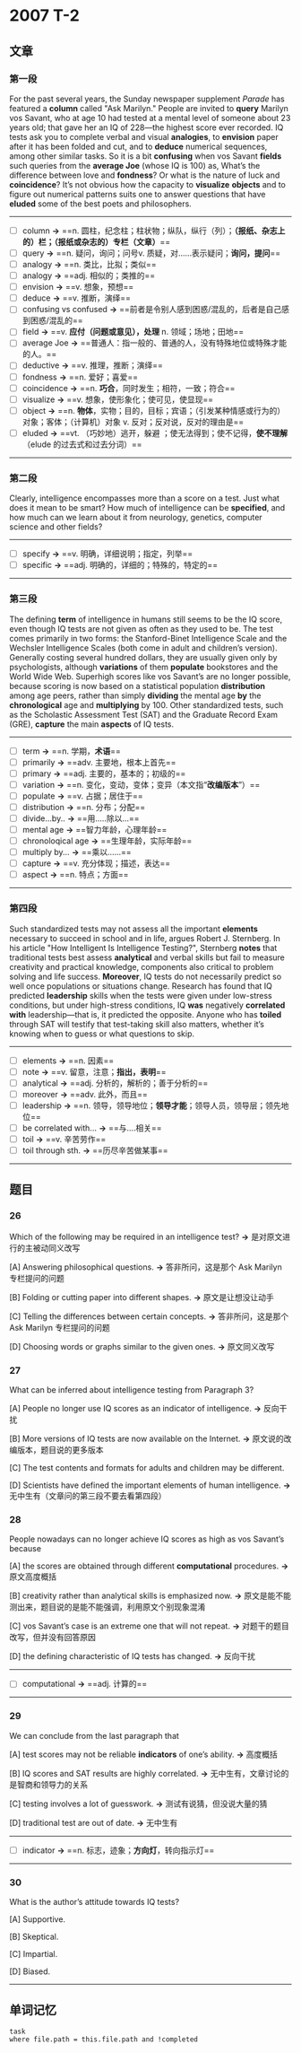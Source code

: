 # 2007 T-2

## 文章

### 第一段

For the past several years, the Sunday newspaper supplement _Parade_ has featured a **column** called "Ask Marilyn." People are invited to **query** Marilyn vos Savant, who at age 10 had tested at a mental level of someone about 23 years old; that gave her an IQ of 228—the highest score ever recorded. IQ tests ask you to complete verbal and visual **analogies**, to **envision** paper after it has been folded and cut, and to **deduce** numerical sequences, among other similar tasks. So it is a bit **confusing** when vos Savant **fields** such queries from the **average Joe** (whose IQ is 100) as, What’s the difference between love and **fondness**? Or what is the nature of luck and **coincidence**? It’s not obvious how the capacity to **visualize** **objects** and to figure out numerical patterns suits one to answer questions that have **eluded** some of the best poets and philosophers.

---

- [ ] column **→** ==n. 圆柱，纪念柱；柱状物；纵队，纵行（列）；**（报纸、杂志上的）栏；（报纸或杂志的）专栏（文章）**==
- [ ] query **→** ==n. 疑问，询问；问号v. 质疑，对……表示疑问；**询问，提问**==
- [ ] analogy **→** ==n. 类比，比拟；类似==
- [ ] analogy **→** ==adj. 相似的；类推的==
- [ ] envision **→** ==v. 想象，预想==
- [ ] deduce **→** ==v. 推断，演绎==
- [ ] confusing vs confused **→** ==前者是令别人感到困惑/混乱的，后者是自己感到困惑/混乱的==
- [ ] field **→** ==v. **应付（问题或意见），处理** n. 领域；场地；田地==
- [ ] average Joe **→** ==普通人：指一般的、普通的人，没有特殊地位或特殊才能的人。==
- [ ] deductive **→** ==v. 推理，推断；演绎==
- [ ] fondness **→** ==n. 爱好；喜爱==
- [ ] coincidence **→** ==n. **巧合**，同时发生；相符，一致；符合==
- [ ] visualize **→** ==v. 想象，使形象化；使可见，使显现==
- [ ] object **→** ==n. **物体**，实物；目的，目标；宾语；（引发某种情感或行为的）对象；客体；（计算机）对象  v. 反对；反对说，反对的理由是==
- [ ] eluded **→** ==vt. （巧妙地）逃开，躲避 ；使无法得到；使不记得，**使不理解**（elude 的过去式和过去分词）==

---

### 第二段

Clearly, intelligence encompasses more than a score on a test. Just what does it mean to be smart? How much of intelligence can be **specified**, and how much can we learn about it from neurology, genetics, computer science and other fields?

---

- [ ] specify **→** ==v. 明确，详细说明；指定，列举==
- [ ] specific **→** ==adj. 明确的，详细的；特殊的，特定的==

---

### 第三段

The defining **term** of intelligence in humans still seems to be the IQ score, even though IQ tests are not given as often as they used to be. The test comes primarily in two forms: the Stanford-Binet Intelligence Scale and the Wechsler Intelligence Scales (both come in adult and children’s version). Generally costing several hundred dollars, they are usually given only by psychologists, although **variations** of them **populate** bookstores and the World Wide Web. Superhigh scores like vos Savant’s are no longer possible, because scoring is now based on a statistical population **distribution** among age peers, rather than simply **dividing** the mental age **by** the **chronological** age and **multiplying** by 100. Other standardized tests, such as the Scholastic Assessment Test (SAT) and the Graduate Record Exam (GRE), **capture** the main **aspects** of IQ tests.

---

- [ ] term **→** ==n. 学期，**术语**==
- [ ] primarily **→** ==adv. 主要地，根本上首先==
- [ ] primary **→** ==adj. 主要的，基本的；初级的==
- [ ] variation **→** ==n. 变化，变动，变体；变异（本文指“**改编版本**”）==
- [ ] populate **→** ==v. 占据；居住于==
- [ ] distribution **→** ==n. 分布；分配==
- [ ] divide...by.. **→** ==用.....除以...==
- [ ] mental age **→** ==智力年龄，心理年龄==
- [ ] chronoloqical age **→** ==生理年龄，实际年龄==
- [ ] multiply by... **→** ==乘以......==
- [ ] capture **→** ==v. 充分体现；描述，表达==
- [ ] aspect **→** ==n. 特点；方面==

---

### 第四段

Such standardized tests may not assess all the important **elements** necessary to succeed in school and in life, argues Robert J. Sternberg. In his article "How Intelligent Is Intelligence Testing?", Sternberg **notes** that traditional tests best assess **analytical** and verbal skills but fail to measure creativity and practical knowledge, components also critical to problem solving and life success. **Moreover**, IQ tests do not necessarily predict so well once populations or situations change. Research has found that IQ predicted **leadership** skills when the tests were given under low-stress conditions, but under high-stress conditions, IQ **was** negatively **correlated with** leadership—that is, it predicted the opposite. Anyone who has **toiled** through SAT will testify that test-taking skill also matters, whether it’s knowing when to guess or what questions to skip.

---

- [ ] elements **→** ==n. 因素==
- [ ] note **→** ==v. 留意，注意；**指出，表明**==
- [ ] analytical **→** ==adj. 分析的，解析的；善于分析的==
- [ ] moreover **→** ==adv. 此外，而且==
- [ ] leadership **→** ==n. 领导，领导地位；**领导才能**；领导人员，领导层；领先地位==
- [ ] be correlated with... **→** ==与....相关==
- [ ] toil **→** ==v. 辛苦劳作==
- [ ] toil through sth. **→** ==历尽辛苦做某事==

---

## 题目

### 26

Which of the following may be required in an intelligence test? **→** 是对原文进行的主被动同义改写

[A] Answering philosophical questions. **→** 答非所问，这是那个 Ask Marilyn 专栏提问的问题

[B] Folding or cutting paper into different shapes. **→** 原文是让想没让动手

[C] Telling the differences between certain concepts. **→** 答非所问，这是那个 Ask Marilyn 专栏提问的问题

[D] Choosing words or graphs similar to the given ones. **→** 原文同义改写

### 27

What can be inferred about intelligence testing from Paragraph 3? 

[A] People no longer use IQ scores as an indicator of intelligence. **→** 反向干扰

[B] More versions of IQ tests are now available on the Internet. **→** 原文说的改编版本，题目说的更多版本

[C] The test contents and formats for adults and children may be different. 

[D] Scientists have defined the important elements of human intelligence. **→** 无中生有（文章问的第三段不要去看第四段）

### 28

People nowadays can no longer achieve IQ scores as high as vos Savant’s because 

[A] the scores are obtained through different **computational** procedures. **→** 原文高度概括

[B] creativity rather than analytical skills is emphasized now. **→** 原文是能不能测出来，题目说的是能不能强调，利用原文个别现象混淆

[C] vos Savant’s case is an extreme one that will not repeat. **→** 对题干的题目改写，但并没有回答原因

[D] the defining characteristic of IQ tests has changed. **→** 反向干扰

---

- [ ] computational **→** ==adj. 计算的==

---

### 29

We can conclude from the last paragraph that

[A] test scores may not be reliable **indicators** of one’s ability. **→** 高度概括

[B] IQ scores and SAT results are highly correlated. **→** 无中生有，文章讨论的是智商和领导力的关系

[C] testing involves a lot of guesswork. **→** 测试有说猜，但没说大量的猜

[D] traditional test are out of date. **→** 无中生有

---

- [ ] indicator **→** ==n. 标志，迹象；**方向灯**，转向指示灯==

---
### 30

What is the author’s attitude towards IQ tests? 

[A] Supportive.

[B] Skeptical. 

[C] Impartial. 

[D] Biased.

---

## 单词记忆

```dataview
task
where file.path = this.file.path and !completed
```